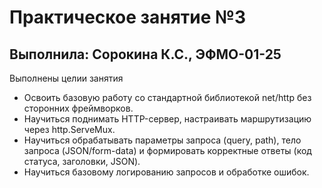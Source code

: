 # Практическое занятие №3
## Выполнила: Сорокина К.С., ЭФМО-01-25
Выполнены целии занятия
- Освоить базовую работу со стандартной библиотекой net/http без сторонних фреймворков.
- Научиться поднимать HTTP-сервер, настраивать маршрутизацию через http.ServeMux.
- Научиться обрабатывать параметры запроса (query, path), тело запроса (JSON/form-data) и формировать корректные ответы (код статуса, заголовки, JSON).
- Научиться базовому логированию запросов и обработке ошибок.
